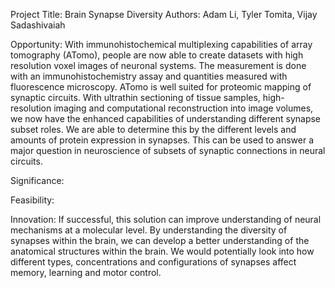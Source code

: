 Project Title: Brain Synapse Diversity
Authors: Adam Li, Tyler Tomita, Vijay Sadashivaiah

Opportunity:
With immunohistochemical multiplexing capabilities of array tomography (ATomo), people are now able to create datasets with high resolution voxel images of neuronal systems. The measurement is done with an immunohistochemistry assay and quantities measured with fluorescence microscopy. ATomo is well suited for proteomic mapping of synaptic circuits. With ultrathin sectioning of tissue samples, high-resolution imaging and computational reconstruction into image volumes, we now have the enhanced capabilities of understanding different synapse subset roles. We are able to determine this by the different levels and amounts of protein expression in synapses. This can be used to answer a major question in neuroscience of subsets of synaptic connections in neural circuits. 

Significance:


Feasibility:


Innovation:
If successful, this solution can improve understanding of neural mechanisms at a molecular level. By understanding the diversity of synapses within the brain, we can develop a better understanding of the anatomical structures within the brain. We would potentially look into how different types, concentrations and configurations of synapses affect memory, learning and motor control.
